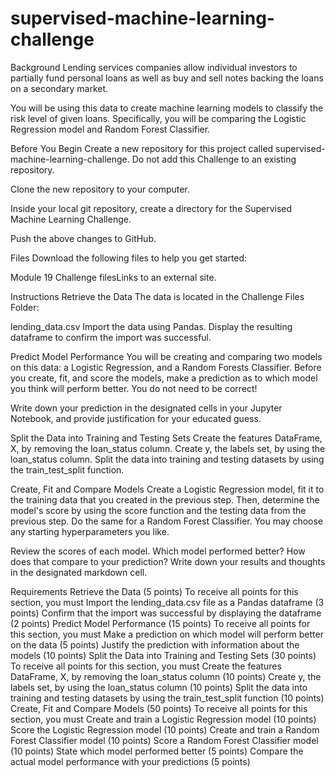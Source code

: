 # supervised-machine-learning-challenge

Background
Lending services companies allow individual investors to partially fund personal loans as well as buy and sell notes backing the loans on a secondary market.

You will be using this data to create machine learning models to classify the risk level of given loans. Specifically, you will be comparing the Logistic Regression model and Random Forest Classifier.

Before You Begin
Create a new repository for this project called supervised-machine-learning-challenge. Do not add this Challenge to an existing repository.

Clone the new repository to your computer.

Inside your local git repository, create a directory for the Supervised Machine Learning Challenge.

Push the above changes to GitHub.

Files
Download the following files to help you get started:

Module 19 Challenge filesLinks to an external site.

Instructions
Retrieve the Data
The data is located in the Challenge Files Folder:

lending_data.csv
Import the data using Pandas. Display the resulting dataframe to confirm the import was successful.

Predict Model Performance
You will be creating and comparing two models on this data: a Logistic Regression, and a Random Forests Classifier. Before you create, fit, and score the models, make a prediction as to which model you think will perform better. You do not need to be correct!

Write down your prediction in the designated cells in your Jupyter Notebook, and provide justification for your educated guess.

Split the Data into Training and Testing Sets
Create the features DataFrame, X, by removing the loan_status column. Create y, the labels set, by using the loan_status column. Split the data into training and testing datasets by using the train_test_split function.

Create, Fit and Compare Models
Create a Logistic Regression model, fit it to the training data that you created in the previous step. Then, determine the model's score by using the score function and the testing data from the previous step. Do the same for a Random Forest Classifier. You may choose any starting hyperparameters you like.

Review the scores of each model. Which model performed better? How does that compare to your prediction? Write down your results and thoughts in the designated markdown cell.

Requirements
Retrieve the Data (5 points)
To receive all points for this section, you must
Import the lending_data.csv file as a Pandas dataframe (3 points)
Confirm that the import was successful by displaying the dataframe (2 points)
Predict Model Performance (15 points)
To receive all points for this section, you must
Make a prediction on which model will perform better on the data (5 points)
Justify the prediction with information about the models (10 points)
Split the Data into Training and Testing Sets (30 points)
To receive all points for this section, you must
Create the features DataFrame, X, by removing the loan_status column (10 points)
Create y, the labels set, by using the loan_status column (10 points)
Split the data into training and testing datasets by using the train_test_split function (10 points)
Create, Fit and Compare Models (50 points)
To receive all points for this section, you must
Create and train a Logistic Regression model (10 points)
Score the Logistic Regression model (10 points)
Create and train a Random Forest Classifier model (10 points)
Score a Random Forest Classifier model (10 points)
State which model performed better (5 points)
Compare the actual model performance with your predictions (5 points)